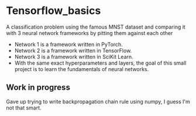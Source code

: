 # Tensorflow_basics

A classification problem using the famous MNST dataset and comparing it with 3 neural network frameworks by pitting them against each other 
 - Network 1 is a framework written in PyTorch. 
 - Network 2 is a framework written in TensorFlow.  
 - Network 3 is a framework written in SciKit Learn.  
 - With the same exact hyperparameters and layers, the goal of this small project is to learn the fundamentals of neural networks. 

## Work in progress 
Gave up trying to write backpropagation chain rule using numpy, I guess I'm not that smart. 
